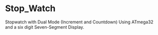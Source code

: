 # Stop_Watch
Stopwatch with Dual Mode (Increment and Countdown) Using ATmega32 and a six digit Seven-Segment Display.
